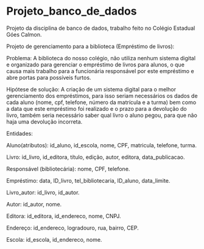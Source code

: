 # Projeto_banco_de_dados
Projeto da disciplina de banco de dados, trabalho feito no Colégio Estadual Góes Calmon.


Projeto de gerenciamento para a biblioteca (Empréstimo de livros): 


Problema: A biblioteca do nosso colégio, não utiliza nenhum sistema digital e organizado para gerenciar o empréstimo de livros para alunos, o que causa mais trabalho para a funcionária responsável por este empréstimo e abre portas para possíveis furtos.

Hipótese de solução: A criação de um sistema digital para o melhor gerenciamento dos empréstimos, para isso seriam necessários os dados de cada aluno (nome, cpf, telefone, número da matrícula e a turma) bem como a data que este empréstimo foi realizado e o prazo para a devolução do livro, também seria necessário saber qual livro o aluno pegou, para que não haja uma devolução incorreta.

Entidades:

Aluno(atributos): id_aluno, id_escola, nome, CPF, matricula, telefone, turma.

Livro: id_livro, id_editora, título, edição, autor, editora, data_publicacao.

Responsável (bibliotecária): nome, CPF, telefone.

Empréstimo: data, ID_livro, tel_bibliotecaria, ID_aluno, data_limite.

Livro_autor: id_livro, id_autor.

Autor: id_autor, nome.

Editora: id_editora, id_endereco, nome, CNPJ.

Endereço: id_endereco, logradouro, rua, bairro, CEP.

Escola: id_escola, id_endereco, nome.
